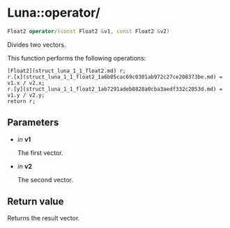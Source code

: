 # Luna::operator/

```c++
Float2 operator/(const Float2 &v1, const Float2 &v2)
```

Divides two vectors. 

This function performs the following operations: 
```
[Float2](struct_luna_1_1_float2.md) r;
r.[x](struct_luna_1_1_float2_1a6b05cac69c0301ab972c27ce208373be.md) = v1.x / v2.x;
r.[y](struct_luna_1_1_float2_1ab7291adeb8828a0cba3aedf332c2053d.md) = v1.y / v2.y;
return r;
```


## Parameters
* *in* **v1**

    The first vector. 

* *in* **v2**

    The second vector. 

## Return value
Returns the result vector. 

